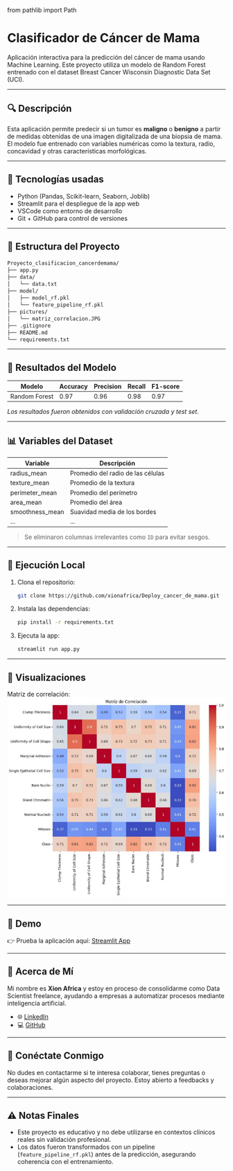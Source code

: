 from pathlib import Path
# Clasificador de Cáncer de Mama

Aplicación interactiva para la predicción del cáncer de mama usando Machine Learning. Este proyecto utiliza un modelo de Random Forest entrenado con el dataset Breast Cancer Wisconsin Diagnostic Data Set (UCI).

---

## 🔍 Descripción
Esta aplicación permite predecir si un tumor es **maligno** o **benigno** a partir de medidas obtenidas de una imagen digitalizada de una biopsia de mama. El modelo fue entrenado con variables numéricas como la textura, radio, concavidad y otras características morfológicas.

---

## 🧠 Tecnologías usadas
- Python (Pandas, Scikit-learn, Seaborn, Joblib)
- Streamlit para el despliegue de la app web
- VSCode como entorno de desarrollo
- Git + GitHub para control de versiones

---

## 📁 Estructura del Proyecto
```
Proyecto_clasificacion_cancerdemama/
├── app.py
├── data/
│   └── data.txt
├── model/
│   ├── model_rf.pkl
│   └── feature_pipeline_rf.pkl
├── pictures/
│   └── matriz_correlacion.JPG
├── .gitignore
├── README.md
└── requirements.txt
```

---

## 🧪 Resultados del Modelo

| Modelo        | Accuracy | Precision | Recall | F1-score |
|---------------|----------|-----------|--------|----------|
| Random Forest | 0.97     | 0.96      | 0.98   | 0.97     |

*Los resultados fueron obtenidos con validación cruzada y test set.*

---

## 📊 Variables del Dataset

| Variable            | Descripción                                        |
|---------------------|---------------------------------------------------|
| radius_mean         | Promedio del radio de las células                 |
| texture_mean        | Promedio de la textura                            |
| perimeter_mean      | Promedio del perímetro                           |
| area_mean           | Promedio del área                               |
| smoothness_mean     | Suavidad media de los bordes                      |
| ...                 | ...                                               |

> Se eliminaron columnas irrelevantes como `ID` para evitar sesgos.

---

## 🚀 Ejecución Local
1. Clona el repositorio:
   ```bash
   git clone https://github.com/xionafrica/Deploy_cancer_de_mama.git
   ```
2. Instala las dependencias:
   ```bash
   pip install -r requirements.txt
   ```
3. Ejecuta la app:
   ```bash
   streamlit run app.py
   ```

---

## 📸 Visualizaciones

Matriz de correlación:
![Matriz de Correlación](pictures/matriz_correlacion.JPG)

---
## 🚀 Demo

👉 Prueba la aplicación aquí: [Streamlit App](https://clasificacioncancerdemama.streamlit.app/)

---
## 🙋 Acerca de Mí
Mi nombre es **Xion Africa** y estoy en proceso de consolidarme como Data Scientist freelance, ayudando a empresas a automatizar procesos mediante inteligencia artificial.

- 🌐 [LinkedIn](https://www.linkedin.com/in/xionafrica/)
- 💻 [GitHub](https://github.com/xionafrica)

---

## 🤝 Conéctate Conmigo
No dudes en contactarme si te interesa colaborar, tienes preguntas o deseas mejorar algún aspecto del proyecto. Estoy abierto a feedbacks y colaboraciones.

---

## ⚠ Notas Finales
- Este proyecto es educativo y no debe utilizarse en contextos clínicos reales sin validación profesional.
- Los datos fueron transformados con un pipeline (`feature_pipeline_rf.pkl`) antes de la predicción, asegurando coherencia con el entrenamiento.

